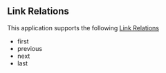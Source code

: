 ## Link Relations

This application supports the following
[Link Relations](http://www.iana.org/assignments/link-relations/link-relations.xml)

* first
* previous
* next
* last